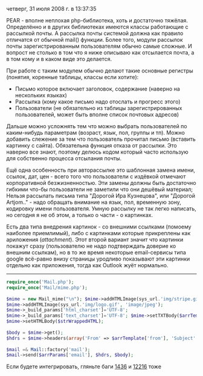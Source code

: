 четверг, 31 июля 2008 г. в 13:37:35

PEAR - вполне неплохая php-библиотека, хоть и достаточно тяжёлая. Определённо и в других библиотеках имеются классы работающие с рассылкой почты. А рассылка почты системой должна как правило отличатся от обычной mail() функции. Более того, модули рассылок почты зарегистрированным пользователям обычно самые сложные. И вопрост не столько в том что я ниже описываю как отсылается почта, а в том кому и в каком виде это делается.

При работе с таким модулем обычно делают такие основные регистры (понятия, коренные таблицы, классы если хотите):

- Письмо которое включает заголовок, содержание (наверно на нескольких языках)
- Рассылка (кому какое письмо надо отослать и прогресс этого)
- Пользователи (не обязательно из таблицы зарегистрированных пользователей, может быть вполне список почтовых адресов)

Дальше можно усложнять тем что можно выбрать пользователей по каким-нибудь параметрам (возраст, язык, пол, группы и тп). Можно добавить слежение за тем что пользователь прочитал письмо (вставить картинку с сайта). Обязательна функция отказа от рассылки. Это наверно все знают, поэтому делюсь кодом который часто использую для собственно процесса отсылания почты.

Ещё одна особенность при авторассылке это шаблонная замена имени, ссылок, дат, цен - всего того что пользователи с издёвкой отмечают корпоративной безжизненностью. Эти замены должны быть достаточно гибкими что-бы пользователи не заметили что они дешёвый материал; Нельзя рассылать письма типа "Дорогой Ира Кузнецова", или "Дорогой Artjom.." - надо обращать внимание на язык, пол, временную зону, кодировку имени пользователя. Умную рассылку не так легко написать, но сегодня я не об этом, а только о части - о картинках.

Есть два типа внедрения картинок - со внешними ссылками (помоему наиболее приемлимый), либо с картинками которые прикреплены как ариложения (_attachment_). Этот второй вариант значит что картинки покажут сразу (пользователю не надо подтверждать доверие ко внешним ссылкам), но в то же время некоторые email-сервисы типа google всё-равно внизу страницы уродливо показывают эти картинки отдельно как приложения, тогда как Outlook жуёт нормально.

---

```php
require_once('Mail.php');  
require_once('Mail/mime.php');  
                  
$mime = new Mail_mime("\n"); $mime->addHTMLImage(sys_url.'img/stripe.gif', 'image/jpeg');  
$mime->addHTMLImage(sys_url.'img/logo.gif', 'image/jpeg');         
$mime->_build_params['html_charset']='UTF-8';  
$mime->_build_params['text_charset']='UTF-8'; $mime->setTXTBody($arrTemplate['txt']);  
$mime->setHTMLBody($strWrappedHTML);  
          
$body = $mime->get();  
$hdrs = $mime->headers(array('From' => $arrTemplate['from'], 'Subject' => $arrTemplate['subject']));  
          
$mail =& Mail::factory('mail');  
$mail->send($arrParams['email'], $hdrs, $body);
```

Если будете интегрировать, гляньте баги [1436](http://pear.php.net/bugs/bug.php?id=1436) и [12216](http://pear.php.net/bugs/bug.php?id=12216) тоже